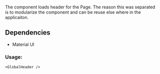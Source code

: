 The component loads header for the Page. The reason this was separated is to modularize the component and can be reuse else where in the applicaiton.

## Dependencies
  - Material UI

### Usage:

```<GlobalHeader /> ```
